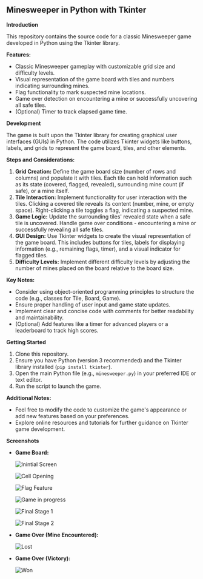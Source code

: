 ## Minesweeper in Python with Tkinter

**Introduction**

This repository contains the source code for a classic Minesweeper game developed in Python using the Tkinter library. 

**Features:**

* Classic Minesweeper gameplay with customizable grid size and difficulty levels.
* Visual representation of the game board with tiles and numbers indicating surrounding mines.
* Flag functionality to mark suspected mine locations.
* Game over detection on encountering a mine or successfully uncovering all safe tiles.
* (Optional) Timer to track elapsed game time.

**Development**

The game is built upon the Tkinter library for creating graphical user interfaces (GUIs) in Python. The code utilizes Tkinter widgets like buttons, labels, and grids to represent the game board, tiles, and other elements.

**Steps and Considerations:**

1. **Grid Creation:** Define the game board size (number of rows and columns) and populate it with tiles. Each tile can hold information such as its state (covered, flagged, revealed), surrounding mine count (if safe), or a mine itself.
2. **Tile Interaction:** Implement functionality for user interaction with the tiles. Clicking a covered tile reveals its content (number, mine, or empty space). Right-clicking a tile toggles a flag, indicating a suspected mine.
3. **Game Logic:** Update the surrounding tiles' revealed state when a safe tile is uncovered. Handle game over conditions - encountering a mine or successfully revealing all safe tiles.
4. **GUI Design:** Use Tkinter widgets to create the visual representation of the game board. This includes buttons for tiles, labels for displaying information (e.g., remaining flags, timer), and a visual indicator for flagged tiles.
5. **Difficulty Levels:** Implement different difficulty levels by adjusting the number of mines placed on the board relative to the board size.

**Key Notes:**

* Consider using object-oriented programming principles to structure the code (e.g., classes for Tile, Board, Game).
* Ensure proper handling of user input and game state updates.
* Implement clear and concise code with comments for better readability and maintainability.
* (Optional)  Add features like a timer for advanced players or a leaderboard to track high scores.

**Getting Started**

1. Clone this repository.
2. Ensure you have Python (version 3 recommended) and the Tkinter library installed (`pip install tkinter`).
3. Open the main Python file (e.g., `minesweeper.py`) in your preferred IDE or text editor.
4. Run the script to launch the game.

**Additional Notes:**

* Feel free to modify the code to customize the game's appearance or add new features based on your preferences.
* Explore online resources and tutorials for further guidance on Tkinter game development.


**Screenshots**

* **Game Board:**
  
  ![Inintial Screen](https://i.postimg.cc/X7krgPGD/Game-Board-Initial.png)
  
  ![Cell Opening](https://i.postimg.cc/zXrLKNBg/Game-Board-Cell-Opening.png)
  
  ![Flag Feature](https://i.postimg.cc/5ycXPdSD/Game-Board-Flag-Feature-3.png)
  
  ![Game in progress](https://i.postimg.cc/RFJ3QVKc/Game-Board-Flag-Feature-7.png)
  
  ![Final Stage 1](https://i.postimg.cc/65JZcRHT/Game-Board-Flag-Feature-Last-Stage-probability-1.png)
  
  ![Final Stage 2](https://i.postimg.cc/3wc4vD48/Game-Board-Flag-Feature-Last-Stage-probability-Final.png)
  
  
* **Game Over (Mine Encountered):**
  
  ![Lost](https://i.postimg.cc/59Fv8pSZ/Game-Over.png)
  
* **Game Over (Victory):**
  
  ![Won](https://i.postimg.cc/Y01hZnX0/Game-Won.png)

